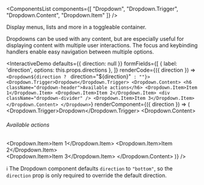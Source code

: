 <ComponentsList
  components={[
    "Dropdown",
    "Dropdown.Trigger",
    "Dropdown.Content",
    "Dropdown.Item"
  ]}
/>

Display menus, lists and more in a toggleable container.

Dropdowns can be used with any content, but are especially useful for displaying
content with multiple user interactions. The focus and keybinding handlers
enable easy navigation between multiple options.

<InteractiveDemo
  defaults={{ direction: null }}
  formFields={[
    { label: 'direction', options: this.props.directions },
  ]}
  renderCode={({ direction }) => `<Dropdown${direction ? ` direction="${direction}"` : ""}>
  <Dropdown.Trigger>Dropdown</Dropdown.Trigger>
  <Dropdown.Content>
    <h6 className="dropdown-header">Available actions</h6>
    <Dropdown.Item>Item 1</Dropdown.Item>
    <Dropdown.Item>Item 2</Dropdown.Item>
    <div className="dropdown-divider" />
    <Dropdown.Item>Item 3</Dropdown.Item>
  </Dropdown.Content>
</Dropdown>`}
  renderComponent={({ direction }) => (
    <Dropdown direction={direction}>
      <Dropdown.Trigger>Dropdown</Dropdown.Trigger>
      <Dropdown.Content>
        <h6 className="dropdown-header">Available actions</h6>
        <Dropdown.Item>Item 1</Dropdown.Item>
        <Dropdown.Item>Item 2</Dropdown.Item>
        <div className="dropdown-divider" />
        <Dropdown.Item>Item 3</Dropdown.Item>
      </Dropdown.Content>
    </Dropdown>
  )}
/>

<Alert color="info">
  ℹ️ The Dropdown component defaults <code>direction</code> to
  <code>"bottom"</code>, so the <code>direction</code> prop is only required to
  override the default direction.
</Alert>

<PropsTabs activeComponent directionalComponent="bottom" />
